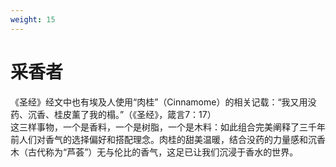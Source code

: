 ```yaml
---
weight: 15
---
```

# 采香者
《圣经》经文中也有埃及人使用“肉桂”（Cinnamome）的相关记载：“我又用没药、沉香、桂皮薰了我的榻。”（《圣经》，箴言7：17）<br>这三样事物，一个是香料，一个是树脂，一个是木料：如此组合完美阐释了三千年前人们对香气的选择偏好和搭配理念。肉桂的甜美温暖，结合没药的力量感和沉香木（古代称为“芦荟”）无与伦比的香气，这足已让我们沉浸于香水的世界。